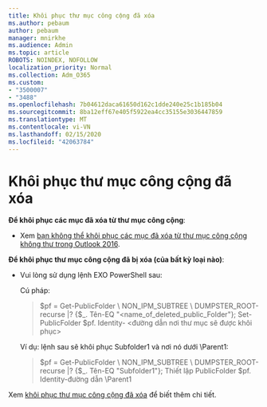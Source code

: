 ```yaml
---
title: Khôi phục thư mục công cộng đã xóa
ms.author: pebaum
author: pebaum
manager: mnirkhe
ms.audience: Admin
ms.topic: article
ROBOTS: NOINDEX, NOFOLLOW
localization_priority: Normal
ms.collection: Adm_O365
ms.custom:
- "3500007"
- "3488"
ms.openlocfilehash: 7b04612daca61650d162c1dde240e25c1b185b04
ms.sourcegitcommit: 8ba12eff67e405f5922ea4cc35155e3036447859
ms.translationtype: MT
ms.contentlocale: vi-VN
ms.lasthandoff: 02/15/2020
ms.locfileid: "42063784"
---
```

# <a name="restore-a-deleted-public-folder"></a>Khôi phục thư mục công cộng đã xóa

**Để khôi phục các mục đã xóa từ thư mục công cộng**:

- Xem [bạn không thể khôi phục các mục đã xóa từ thư mục công cộng không thư trong Outlook 2016](https://aka.ms/pfrec).
 
**Để khôi phục thư mục công cộng đã bị xóa (của bất kỳ loại nào)**: 

- Vui lòng sử dụng lệnh EXO PowerShell sau:

    Cú pháp:

    >$pf = Get-PublicFolder \ NON_IPM_SUBTREE \ DUMPSTER_ROOT-recurse |? {$_. Tên-EQ "\<name_of_deleted_public_Folder"}; Set-PublicFolder $pf. Identity- \<đường dẫn nơi thư mục sẽ được khôi phục>

    Ví dụ: lệnh sau sẽ khôi phục Subfolder1 và nơi nó dưới \Parent1:

    >$pf = Get-PublicFolder \ NON_IPM_SUBTREE \ DUMPSTER_ROOT-recurse |? {$_. Tên-EQ "Subfolder1"}; Thiết lập PublicFolder $pf. Identity-đường dẫn \Parent1

Xem [khôi phục thư mục công cộng đã xóa](https://docs.microsoft.com/exchange/collaboration-exo/public-folders/restore-deleted-public-folder) để biết thêm chi tiết.
